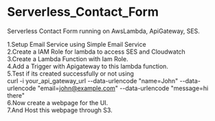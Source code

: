 # Serverless_Contact_Form
Serverless Contact Form running on AwsLambda, ApiGateway, SES.


1.Setup Email Service using Simple Email Service<br>
2.Create a IAM Role for lambda to access SES and Cloudwatch<br>
3.Create a Lambda Function with Iam Role.<br>
4.Add a Trigger with Apigateway to this lambda function.<br>
5.Test if its created successfully or not using <br>
  curl -i your_api_gateway_url --data-urlencode "name=John" --data-urlencode "email=john@example.com" --data-urlencode "message=hi there"<br>
6.Now create a webpage for the UI.<br>
7.And Host this webpage through S3.

